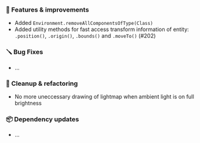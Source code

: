 ### 🚀 Features & improvements

- Added `Environment.removeAllComponentsOfType(Class)`
- Added utility methods for fast access transform information of entity: `.position()`, `.origin()`, `.bounds()` and `.moveTo()` (#202)

### 🪛 Bug Fixes

- ...

### 🧽 Cleanup & refactoring

- No more uneccessary drawing of lightmap when ambient light is on full brightness

### 📦 Dependency updates

- ...